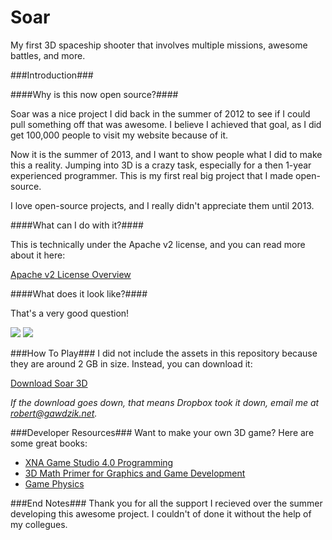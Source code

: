 Soar
====

My first 3D spaceship shooter that involves multiple missions, awesome battles, and more.

###Introduction###

####Why is this now open source?####

Soar was a nice project I did back in the summer of 2012 to see if I could pull something off that was awesome.
I believe I achieved that goal, as I did get 100,000 people to visit my website because of it.

Now it is the summer of 2013, and I want to show people what I did to make this a reality. Jumping into 3D is a crazy
task, especially for a then 1-year experienced programmer. This is my first real big project that I made open-source.

I love open-source projects, and I really didn't appreciate them until 2013. 

####What can I do with it?####

This is technically under the Apache v2 license, and you can read more about it here:

[Apache v2 License Overview](http://www.tldrlegal.com/license/apache-license-2.0-(apache-2.0))

####What does it look like?####

That's a very good question!

![](http://i.imgur.com/3jwHw.jpg)
![](http://i.imgur.com/pcC2a.jpg)

###How To Play###
I did not include the assets in this repository because they are around 2 GB in size. 
Instead, you can download it:

[Download Soar 3D](https://dl.dropbox.com/u/92848165/soar3Dsetup.msi)

*If the download goes down, that means Dropbox took it down, email me at robert@gawdzik.net.*

###Developer Resources###
Want to make your own 3D game?
Here are some great books:

 - [XNA Game Studio 4.0 Programming](http://www.amazon.ca/books/dp/0672333457)
 - [3D Math Primer for Graphics and Game Development](http://www.amazon.com/Primer-Graphics-Development-Wordware-Library/dp/1556229119)
 - [Game Physics](http://www.amazon.com/Game-Physics-David-H-Eberly/dp/0123749034/ref=sr_1_1?s=books&ie=UTF8&qid=1374205664&sr=1-1&keywords=3d+game+physics)


###End Notes###
Thank you for all the support I recieved over the summer developing this awesome project. I couldn't of done
it without the help of my collegues.
